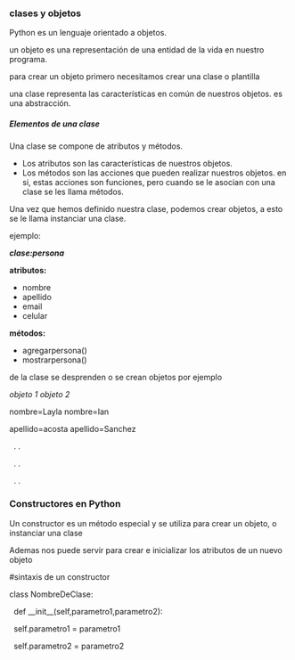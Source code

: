 ### **clases y objetos**

Python es un lenguaje orientado a objetos.

un objeto es una representación de una entidad de la vida en nuestro programa.

para crear un objeto primero necesitamos crear una clase o plantilla

una clase representa las características en común de nuestros objetos. es una abstracción.

##### **Elementos de una clase**

Una clase se compone de atributos y métodos.

* Los atributos son las características de nuestros objetos.
* Los métodos son las acciones que pueden realizar nuestros objetos. en si, estas acciones son funciones, pero cuando se le asocian con una clase se les llama métodos.



Una vez que hemos definido nuestra clase, podemos crear objetos, a esto se le llama instanciar una clase.



ejemplo:

***clase:persona***

**atributos:**

* nombre
* apellido
* email
* celular

**métodos:**

* agregarpersona()
* mostrarpersona()



de la clase se desprenden o se crean objetos por ejemplo



*objeto 1*				*objeto 2*

nombre=Layla				nombre=Ian

apellido=acosta				apellido=Sanchez

 	.					.

 	.					.

 	.					.







### Constructores en Python



Un constructor es un método especial y se utiliza para crear un objeto, o instanciar una clase

Ademas nos puede servir para crear e inicializar los atributos de un nuevo objeto





\#sintaxis de un constructor

class NombreDeClase:

 	def \_\_init\_\_(self,parametro1,parametro2):

 		self.parametro1 = parametro1

 		self.parametro2 = parametro2

